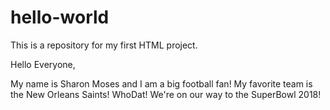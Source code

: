 # hello-world
This is a repository for my first 
HTML project.

Hello Everyone,

My name is Sharon Moses and I am a big football fan!  My favorite
team is the New Orleans Saints!  WhoDat!  We're on our way to the SuperBowl 2018!
